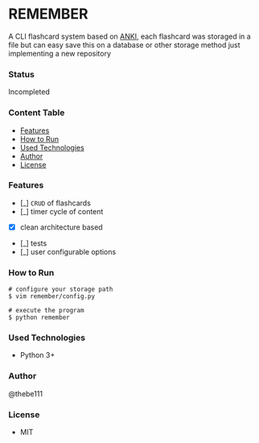 # REMEMBER

A CLI flashcard system based on [ANKI](https://apps.ankiweb.net/), each flashcard was storaged in a file
but can easy save this on a database or other storage method just implementing a
new repository

### Status

Incompleted

### Content Table

- [Features](#features)
- [How to Run](#how-to-run)
- [Used Technologies](#used-technologies)
- [Author](#author)
- [License](#license)

### Features

- [_] `CRUD` of flashcards
- [_] timer cycle of content
- [x] clean architecture based
- [_] tests
- [_] user configurable options

### How to Run

```shell
# configure your storage path
$ vim remember/config.py

# execute the program
$ python remember
```

### Used Technologies

- Python 3+

### Author

@thebe111

### License

- MIT

